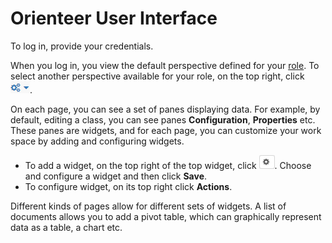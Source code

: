 # Orienteer User Interface

To log in, provide your credentials.

When you log in, you view the default perspective defined for your [role](https://orienteer.gitbooks.io/orienteer/content/managing_users.html). 
To select another perspective available for your role, on the top right, click ![](UI-selecting-perspectives.jpg).

On each page, you can see a set of panes displaying data. For example, by default, editing a class, you can see panes **Configuration**, **Properties** etc. These panes are widgets, and for each page, you can customize your work space by adding and configuring widgets. 

* To add a widget, on the top right of the top widget, click ![](UI-adding-widgets.jpg). Choose and configure a widget and then click **Save**.
* To configure widget, on its top right click **Actions**.

Different kinds of pages allow for different sets of widgets. A list of documents allows you to add a pivot table, which can graphically represent data as a table, a chart etc.